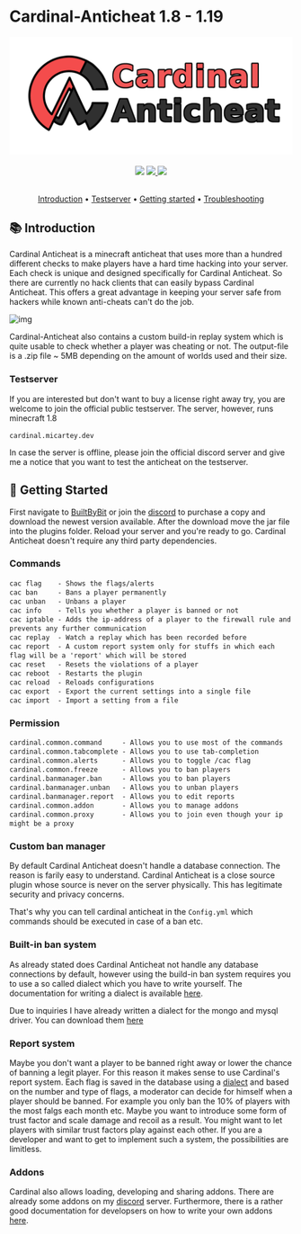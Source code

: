 # Cardinal-Anticheat 1.8 - 1.19

<div align="center">
    <img src="images/banner.png" />
</div>

<br />

<div align="center">
    <img
        src="https://img.shields.io/badge/Written%20in-java-%23EF4041?style=for-the-badge"
        height="30"
    />
    <a href="https://discord.gg/fxTn7v8">
        <img 
            src="https://img.shields.io/discord/647922123192533022?color=212121&label=Discord&logo=discord&logoColor=212121&style=for-the-badge"
            height="30"
        />
    </a>
    <a href="https://micartey.github.io/Cardinal-Anticheat/documentation" target="_blank">
        <img
            src="https://img.shields.io/badge/javadoc-reference-5272B4.svg?style=for-the-badge"
            height="30"
        />
    </a>
</div>

<br />

<p align="center">
  <a href="#-introduction">Introduction</a> •
  <a href="#-testserver">Testserver</a> •
  <a href="#-terms-of-use">Getting started</a> •
  <a href="https://github.com/micartey/Cardinal-Anticheat/issues">Troubleshooting</a>
</p>


## 📚 Introduction

Cardinal Anticheat is a minecraft anticheat that uses more than a hundred different checks to make players have a hard time hacking into your server. Each check is unique and designed specifically for Cardinal Anticheat. So there are currently no hack clients that can easily bypass Cardinal Anticheat. This offers a great advantage in keeping your server safe from hackers while known anti-cheats can't do the job. 

![img](images/ezgif.com-gif-maker.gif)

Cardinal-Anticheat also contains a custom build-in replay system which is quite usable to check whether a player was cheating or not. The output-file is a .zip file ~ 5MB depending on the amount of worlds used and their size.

### Testserver

If you are interested but don't want to buy a license right away try, you are welcome to join the official public testserver. The server, however, runs minecraft 1.8

```
cardinal.micartey.dev
```

In case the server is offline, please join the official discord server and give me a notice that you want to test the anticheat on the testserver.

## 📝 Getting Started

First navigate to [BuiltByBit](https://builtbybit.com/resources/cardinal-anticheat-cac.26622/) or join the [discord](https://discord.gg/fxTn7v8) to purchase a copy and download the newest version available. After the download move the jar file into the plugins folder. Reload your server and you're ready to go. Cardinal Anticheat doesn't require any third party dependencies.

### Commands

```text
cac flag    - Shows the flags/alerts
cac ban     - Bans a player permanently
cac unban   - Unbans a player
cac info    - Tells you whether a player is banned or not
cac iptable - Adds the ip-address of a player to the firewall rule and prevents any further communication
cac replay  - Watch a replay which has been recorded before
cac report  - A custom report system only for stuffs in which each flag will be a 'report' which will be stored
cac reset   - Resets the violations of a player
cac reboot  - Restarts the plugin
cac reload  - Reloads configurations
cac export  - Export the current settings into a single file
cac import  - Import a setting from a file
```

### Permission

```text
cardinal.common.command     - Allows you to use most of the commands
cardinal.common.tabcomplete - Allows you to use tab-completion
cardinal.common.alerts      - Allows you to toggle /cac flag
cardinal.common.freeze      - Allows you to ban players
cardinal.banmanager.ban     - Allows you to ban players
cardinal.banmanager.unban   - Allows you to unban players
cardinal.banmanager.report  - Allows you to edit reports
cardinal.common.addon       - Allows you to manage addons
cardinal.common.proxy       - Allows you to join even though your ip might be a proxy
```

### Custom ban manager

By default Cardinal Anticheat doesn't handle a database connection. The reason is farily easy to understand. Cardinal Anticheat is a close source plugin whose source is never on the server physically. This has legitimate security and privacy concerns. 

That's why you can tell cardinal anticheat in the `Config.yml` which commands should be executed in case of a ban etc.

### Built-in ban system

As already stated does Cardinal Anticheat not handle any database connections by default, however using the build-in ban system requires you to use a so called dialect which you have to write yourself. The documentation for writing a dialect is available [here](DIALECT.md).

Due to inquiries I have already written a dialect for the mongo and mysql driver. You can download them [here](dialects/)

### Report system

Maybe you don't want a player to be banned right away or lower the chance of banning a legit player. For this reason it makes sense to use Cardinal's report system. Each flag is saved in the database using a [dialect](DIALECT.md) and based on the number and type of flags, a moderator can decide for himself when a player should be banned. For example you only ban the 10% of players with the most falgs each month etc. Maybe you want to introduce some form of trust factor and scale damage and recoil as a result. You might want to let players with similar trust factors play against each other. If you are a developer and want to get to implement such a system, the possibilities are limitless.

### Addons

Cardinal also allows loading, developing and sharing addons. There are already some addons on my [discord](https://discord.gg/fxTn7v8) server. Furthermore, there is a rather good documentation for developsers on how to write your own addons [here](ADDON.md).